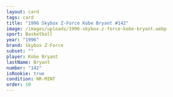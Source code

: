 ```yaml
---
layout: card
tags: card
title: "1996 Skybox Z-Force Kobe Bryant #142"
image: /images/uploads/1996-skybox-z-force-kobe-bryant.webp
sport: Basketball
year: "1996"
brand: Skybox Z-Force
subset: ""
player: Kobe Bryant
lastName: Bryant
number: "142"
isRookie: true
condition: NR-MINT
order: 10
---
```

